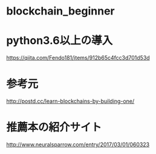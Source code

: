 # blockchain_beginner

# python3.6以上の導入
https://qiita.com/Fendo181/items/912b65c4fcc3d701d53d

# 参考元
http://postd.cc/learn-blockchains-by-building-one/

# 推薦本の紹介サイト
http://www.neuralsparrow.com/entry/2017/03/01/060323